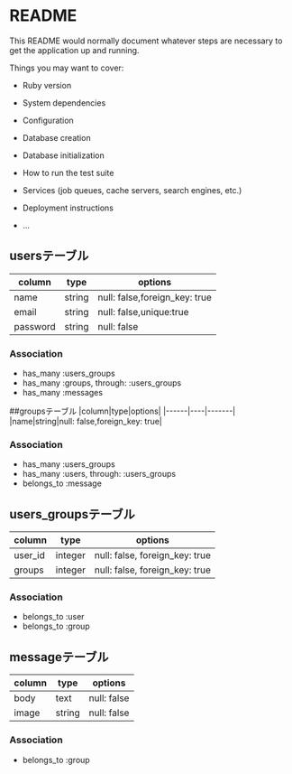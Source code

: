 # README

This README would normally document whatever steps are necessary to get the
application up and running.

Things you may want to cover:

* Ruby version

* System dependencies

* Configuration

* Database creation

* Database initialization

* How to run the test suite

* Services (job queues, cache servers, search engines, etc.)

* Deployment instructions

* ...

## usersテーブル
|column|type|options|
|------|----|-------|
|name|string|null: false,foreign_key: true|
|email|string|null: false,unique:true|
|password|string|null: false|

### Association
- has_many :users_groups
- has_many :groups, through: :users_groups
- has_many :messages

##groupsテーブル
|column|type|options|
|------|----|-------|
|name|string|null: false,foreign_key: true|

### Association
- has_many :users_groups
- has_many :users, through: :users_groups
- belongs_to :message

## users_groupsテーブル
|column|type|options|
|------|----|-------|
|user_id|integer|null: false, foreign_key: true|
|groups|integer|null: false, foreign_key: true|

### Association
- belongs_to :user
- belongs_to :group


## messageテーブル
|column|type|options|
|------|----|-------|
|body|text|null: false|
|image|string|null: false|

### Association
- belongs_to :group
